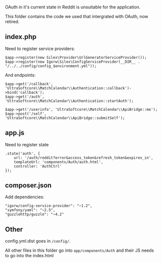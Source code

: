 OAuth in it's current state in Reddit is unsuitable for the application.

This folder contains the code we used that intergrated with OAuth, now retired.

index.php
---------

Need to register service providers:

    $app->register(new Silex\Provider\UrlGeneratorServiceProvider());
    $app->register(new Igorw\Silex\ConfigServiceProvider(__DIR__ . "/../../config/config_$environment.yml"));
    
And endpoints:

    $app->get('/callback', 'UltraSoftcore\\MatchCalendar\\Authentication::callback')->bind('callback');
    $app->get('/auth', 'UltraSoftcore\\MatchCalendar\\Authentication::startAuth');
    
    $app->get('/userinfo', 'UltraSoftcore\\MatchCalendar\\ApiBridge::me');
    $app->post('/self', 'UltraSoftcore\\MatchCalendar\\ApiBridge::submitSelf');
    
app.js
------

Need to register state

    .state('auth', {
        url: '/auth/reddit?error&access_token&refresh_token&expires_in',
        templateUrl: 'components/Auth/auth.html',
        controller: 'AuthCtrl'
    });

composer.json
-------------

Add dependencies:

    "igorw/config-service-provider": "~1.2",
    "symfony/yaml": "~2.5",
    "guzzlehttp/guzzle": "~4.2"

Other
-----

config.yml.dist goes in `/config/`.

All other files in this folder go into `app/components/Auth` and their JS needs to go into the index.html
